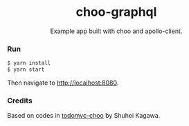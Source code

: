 <div align="center">
  <h1>choo-graphql</h1>
</div>

<div align="center">
    Example app built with choo and apollo-client.
</div>

### Run
```bash
$ yarn install
$ yarn start
```

Then navigate to [http://localhost:8080](http://localhost:8080).

### Credits
Based on codes in [todomvc-choo](https://github.com/shuhei/todomvc-choo) by Shuhei Kagawa.


